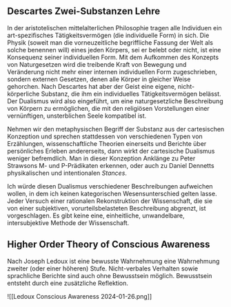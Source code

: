 ## Descartes Zwei-Substanzen Lehre
In der aristotelischen mittelalterlichen Philosophie tragen alle Individuen ein art-spezifisches Tätigkeitsvermögen (die individuelle Form) in sich. Die Physik (soweit man die vorneuzeitliche begriffliche Fassung der Welt als solche benennen will) eines jeden Körpers, sei er belebt oder nicht, ist eine Konsequenz seiner individuellen Form. Mit dem Aufkommen des Konzepts von Naturgesetzen wird die treibende Kraft von Bewegung und Veränderung nicht mehr einer internen individuellen Form zugeschrieben, sondern externen Gesetzen, denen alle Körper in gleicher Weise gehorchen. Nach Descartes hat aber der Geist eine eigene, nicht-körperliche Substanz, die ihm ein individuelles Tätigkeitsvermögen belässt. Der Dualismus wird also eingeführt, um eine naturgesetzliche Beschreibung von Körpern zu ermöglichen, die mit den religiösen Vorstellungen einer vernünftigen, unsterblichen Seele kompatibel ist. 

Nehmen wir den metaphysischen Begriff der Substanz aus der cartesischen Konzeption und sprechen stattdessen von verschiedenen Typen von Erzählungen, wissenschaftliche Theorien einerseits und Berichte über persönliches Erleben andererseits, dann wirkt der cartesische Dualismus weniger befremdlich. Man in dieser Konzeption Anklänge zu Peter Strawsons M- und P-Prädikaten erkennen, oder auch zu Daniel Dennetts physikalischen und intentionalen _Stances_.

Ich würde diesen Dualismus verschiedener Beschreibungen aufweichen wollen, in dem ich keinen kategorischen Wesensunterschied gelten lasse. Jeder Versuch einer rationalen Rekonstruktion der Wissenschaft, die sie von einer subjektiven, vorurteilsbelasteten Beschreibung abgrenzt, ist vorgeschlagen. Es gibt keine eine, einheitliche, unwandelbare, intersubjektive Methode der Wissenschaft.

## Higher Order Theory of Conscious Awareness
Nach Joseph Ledoux ist eine bewusste Wahrnehmung eine Wahrnehmung zweiter (oder einer höheren) Stufe. Nicht-verbales Verhalten sowie sprachliche Berichte sind auch ohne Bewusstsein möglich. Bewusstsein entsteht durch eine zusätzliche Reflektion.

![[Ledoux Conscious Awareness  2024-01-26.png]]